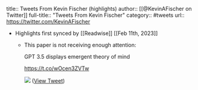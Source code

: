 title:: Tweets From Kevin Fischer (highlights)
author:: [[@KevinAFischer on Twitter]]
full-title:: "Tweets From Kevin Fischer"
category:: #tweets
url:: https://twitter.com/KevinAFischer

- Highlights first synced by [[Readwise]] [[Feb 11th, 2023]]
	- This paper is not receiving enough attention:
	  
	  GPT 3.5 displays emergent theory of mind
	  
	  https://t.co/wOcen3ZVTw 
	  
	  ![](https://pbs.twimg.com/media/FomNJV0aEAA19Lv.jpg) ([View Tweet](https://twitter.com/KevinAFischer/status/1623984337829117952))